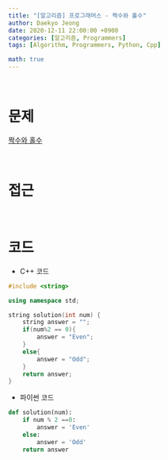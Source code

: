 ```yaml
---
title: "[알고리즘] 프로그래머스 - 짝수와 홀수"
author: Daekyo Jeong
date: 2020-12-11 22:00:00 +0900
categories: [알고리즘, Programmers]
tags: [Algorithm, Programmers, Python, Cpp]

math: true
---
```


<br/>

# **문제**


[짝수와 홀수](https://programmers.co.kr/learn/courses/30/lessons/12937)

<br/>

# **접근**  


<br/>

# **코드**

- C++ 코드

```cpp
#include <string>

using namespace std;

string solution(int num) {
    string answer = "";
    if(num%2 == 0){
        answer = "Even";
    }
    else{
        answer = "Odd";
    }
    return answer;
}
```

- 파이썬 코드   

```py
def solution(num):
    if num % 2 ==0:
        answer = 'Even'
    else:
        answer = 'Odd'
    return answer
```

<br/>
